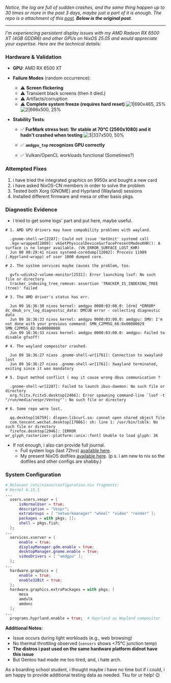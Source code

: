 _Notice, the log are full of sudden crashes, and the same thing happen up to 30 times or more in the past 3 days, maybe just a part of it is enough.
The repo is a attachment of this [post](https://discourse.nixos.org/t/randomly-flickering-freezing-darken-on-amd-gpu/65416). **Below is the original post**._

---

*I'm experiencing persistent display issues with my AMD Radeon RX 6500 XT (4GB GDDR6) and other GPUs on NixOS 25.05 and would appreciate your expertise. Here are the technical details:*

### Hardware & Validation
- **GPU**: AMD RX 6500 XT
- **Failure Modes** (random occurrence):
  - ⚠️ **Screen flickering**
  - ⚠️ Transient black screens (then it died.)
  - ⚠️ Artifacts/corruption
  - ⚠️ **Complete system freeze (requires hard reset)**
![1|690x465, 25%](upload://1Zb5C8QVUxyhTeMnCPL8RJja5z2.jpeg)
![2|666x500, 25%](upload://kUjB9ZWkgaOdDHvUk0XLPGbdvxK.jpeg)

- **Stability Tests**:
  - ✅ **FurMark stress test: 1hr stable at 70°C (2560x1080) and it hadn't crashed when testing**
![3|337x500, 50%](upload://sok8frfjE1aWDXjIRSpFJnQq1TX.jpeg)
  - ✅ **`amdgpu_top` recognizes GPU correctly**

  - ✅ Vulkan/OpenCL workloads functional (Sometimes?)

### Attempted Fixes
1. i have tried the integrated graphics on 9950x and bought a new card
2. i have asked NixOS-CN members in order to solve the problem
3. Tested both Xorg (GNOME) and Hyprland (Wayland) sessions
4. Installed different firmware and mesa or other basis pkgs.

### Diagnostic Evidence
- I tried to get some logs' part and put here, maybe useful.
```
# 1. AMD GPU drivers may have compability problems with wayland.

  .gnome-shell-wr[2287]: Could not issue 'GetUnit' systemd call
  .kgx-wrapped[2809]: vkGetPhysicalDeviceSurfacePresentModesKHR(): A surface is no longer available. (VK_ERROR_SURFACE_LOST_KHR)
  Jun 08 08:29:41 nixos systemd-coredump[12002]: Process 11989 (.Hyprland-wrapp) of user 1000 dumped core.

# 2. The system services maybe causes the problem, too.

  gvfs-udisks2-volume-monitor[2531]: Error launching lsof: No such file or directory
  tracker_indexing_tree_remove: assertion 'TRACKER_IS_INDEXING_TREE (tree)' failed

# 3. The AMD driver's status has err.

  Jun 09 16:36:30 nixos kernel: amdgpu 0000:03:00.0: [drm] *ERROR* dc_dmub_srv_log_diagnostic_data: DMCUB error - collecting diagnostic data
  Jun 09 16:36:33 nixos kernel: amdgpu 0000:03:00.0: amdgpu: SMU: I'm not done with your previous command: SMN_C2PMSG_66:0x00000029 SMN_C2PMSG_82:0x00000000
  Jun 09 16:36:33 nixos kernel: amdgpu 0000:03:00.0: amdgpu: Failed to disable gfxoff!

# 4. The wayland compositor crashed.

  Jun 09 16:36:27 nixos .gnome-shell-wr[1761]: Connection to xwayland lost
  Jun 09 16:36:27 nixos .gnome-shell-wr[1761]: Xwayland terminated, exiting since it was mandatory

# 5. Input method conflict ( may it cause wrong dbus communication ?

  .gnome-shell-wr[2287]: Failed to launch ibus-daemon: No such file or directory
  org.fcitx.Fcitx5.desktop[2466]: Error spawning command-line `lsof -t "/run/media/vespr/Ventoy"': No such file or directory

# 6. Some repo were lost.

  qq.desktop[16759]: dlopen:libcurl.so: cannot open shared object file
  com.tencent.wechat.desktop[17086]: sh: line 1: /usr/bin/lsblk: No such file or directory
  firefox.desktop[2946]: [ERROR wr_glyph_rasterizer::platform::unix::font] Unable to load glyph: 36

```

- If not enough, i also can provide full journal.
  - Full system logs (last 72hrs) [available here](https://github.com/Nyxvectar/nix_amdgpu_freeze).
  - My present NixOS dotfiles [available here](https://github.com/Nyxvectar/dotfiles).
  (p.s. i am new to nix so the dotfiles and other configs are shabby.)

### System Configuration
```nix
# Relevant /etc/nixos/configuration.nix fragments:
# Kernel 6.15.1
...
  users.users.vespr = {
      isNormalUser = true;
      description = "Vespr";
      extraGroups = [ "networkmanager" "wheel" "video" "render" ];
      packages = with pkgs; [];
      shell = pkgs.fish;
  };
...
  services.xserver = {
      enable = true;
      displayManager.gdm.enable = true;
      desktopManager.gnome.enable = true;
      videoDrivers = [ "amdgpu" ];
  };
...
  hardware.graphics = {
      enable = true;
      enable32Bit = true;
  };
  hardware.graphics.extraPackages = with pkgs; [
      mesa
      amdvlk
      amdenc
  ];
...
  programs.hyprland.enable = true;  # Hyprland as Wayland compositor
```

**Additional Notes**:  
- Issue occurs during light workloads (e.g., web browsing)
- No thermal throttling observed (`sensors` shows <75°C junction temp)
- **The distros i past used on the same hardware platform didnot have this issue**
- But Gentoo had made me too tired, and, i hate arch.

As a boarding school student, i thought maybe i have no time but if i could, i am happy to provide additional testing data as needed. Tku for ur help! :wink:
